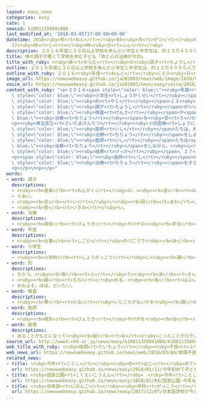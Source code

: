 ```yaml
---
layout: easy_news
categories: easy
cate: 1
newsid: k10011350941000
last_modified_at: '2018-03-05T17:00:00+09:00'
datetime: 2018<ruby>年<rt>ねん</rt></ruby>03<ruby>月<rt>がつ</rt></ruby>05<ruby>日<rt>にち</rt></ruby>
  17<ruby>時<rt>じ</rt></ruby>00<ruby>分<rt>ふん</rt></ruby>
description: ２０１６年度に３０日以上学校を休んだ小学生と中学生は、約１３万４０００人でした。
title: 体の調子が悪くて学校を休む子ども「体と心の治療が大切」
title_with_ruby: <ruby>体<rt>からだ</rt></ruby>の<ruby>調子<rt>ちょうし</rt></ruby>が<ruby>悪<rt>わる</rt></ruby>くて<ruby>学校<rt>がっこう</rt></ruby>を<ruby>休<rt>やす</rt></ruby>む<ruby>子<rt>こ</rt></ruby>ども「<ruby>体<rt>からだ</rt></ruby>と<ruby>心<rt>こころ</rt></ruby>の<ruby>治療<rt>ちりょう</rt></ruby>が<ruby>大切<rt>たいせつ</rt></ruby>」
outline: ２０１６年度に３０日以上学校を休んだ小学生と中学生は、約１３万４０００人でした。
outline_with_ruby: ２０１６<ruby>年度<rt>ねんど</rt></ruby>に３０<ruby>日<rt>にち</rt></ruby><ruby>以上<rt>いじょう</rt></ruby><ruby>学校<rt>がっこう</rt></ruby>を<ruby>休<rt>やす</rt></ruby>んだ<ruby>小学生<rt>しょうがくせい</rt></ruby>と<ruby>中学生<rt>ちゅうがくせい</rt></ruby>は、<ruby>約<rt>やく</rt></ruby>１３<ruby>万<rt>まん</rt></ruby>４０００<ruby>人<rt>にん</rt></ruby>でした。
image_url: https://newswebeasy.github.io/ja201803/news/web/image/2018/03/04/K10011350941_1803040619_1803040621_01_03.jpg
voice_url: https://newswebeasy.github.io/ja201803/news/easy/voice/2018/03/05/k10011350941000.mp3
content_with_ruby: "<p>２０１６<span style=\"color: blue;\"><ruby>年度<rt>ねんど</rt></ruby></span>に３０<ruby>日<rt>にち</rt></ruby><ruby>以上<rt>いじょう</rt></ruby><ruby>学校<rt>がっこう</rt></ruby>を<ruby>休<rt>やす</rt></ruby>んだ<span\
  \ style=\"color: blue;\"><ruby>小学生<rt>しょうがくせい</rt></ruby></span>と<ruby>中学生<rt>ちゅうがくせい</rt></ruby>は、<span\
  \ style=\"color: blue;\"><ruby>約<rt>やく</rt></ruby></span>１３<ruby>万<rt>まん</rt></ruby>４０００<ruby>人<rt>にん</rt></ruby>でした。この<ruby>中<rt>なか</rt></ruby>には、<ruby>体<rt>からだ</rt></ruby>の<span\
  \ style=\"color: blue;\"><ruby>調子<rt>ちょうし</rt></ruby></span>が<ruby>悪<rt>わる</rt></ruby>くて<ruby>病院<rt>びょういん</rt></ruby>に<ruby>行<rt>い</rt></ruby>っても、「<ruby>心<rt>こころ</rt></ruby>の<ruby>問題<rt>もんだい</rt></ruby>だ」と<ruby>言<rt>い</rt></ruby>われて<ruby>十分<rt>じゅうぶん</rt></ruby>な<span\
  \ style=\"color: blue;\"><ruby>検査<rt>けんさ</rt></ruby></span>や<span style=\"color:\
  \ blue;\"><ruby>治療<rt>ちりょう</rt></ruby></span>を<ruby>受<rt>う</rt></ruby>けることができない<ruby>子<rt>こ</rt></ruby>どももいました。</p>\n\
  <p><ruby>埼玉県立<rt>さいたまけんりつ</rt></ruby><ruby>小児医療<rt>しょうにいりょう</rt></ruby>センターの<span\
  \ style=\"color: blue;\"><ruby>医師<rt>いし</rt></ruby></span>たちは、おなかが<ruby>痛<rt>いた</rt></ruby>かったりして１か<ruby>月<rt>げつ</rt></ruby>に<ruby>１０日<rt>とおか</rt></ruby><ruby>以上<rt>いじょう</rt></ruby><ruby>学校<rt>がっこう</rt></ruby>を<ruby>休<rt>やす</rt></ruby>んだ２７<ruby>人<rt>にん</rt></ruby>の<ruby>子<rt>こ</rt></ruby>どもの<ruby>病気<rt>びょうき</rt></ruby>の<span\
  \ style=\"color: blue;\"><ruby>治療<rt>ちりょう</rt></ruby></span>をしました。</p>\n<p><span\
  \ style=\"color: blue;\"><ruby>医師<rt>いし</rt></ruby></span>たちは<span style=\"color:\
  \ blue;\"><ruby>治療<rt>ちりょう</rt></ruby></span>をしながら、<ruby>心<rt>こころ</rt></ruby>の<ruby>問題<rt>もんだい</rt></ruby>についても<ruby>子<rt>こ</rt></ruby>どもと<ruby>話<rt>はな</rt></ruby>したりしました。その<span\
  \ style=\"color: blue;\"><ruby>結果<rt>けっか</rt></ruby></span>、２７<ruby>人<rt>にん</rt></ruby>のうち２０<ruby>人<rt>にん</rt></ruby>がまた<ruby>学校<rt>がっこう</rt></ruby>に<ruby>行<rt>い</rt></ruby>くことができるようになりました。</p>\n\
  <p><span style=\"color: blue;\"><ruby>医師<rt>いし</rt></ruby></span>の<ruby>１人<rt>ひとり</rt></ruby>は「<ruby>子<rt>こ</rt></ruby>どもの<ruby>病気<rt>びょうき</rt></ruby>を<ruby>早<rt>はや</rt></ruby>く<ruby>見<rt>み</rt></ruby>つけて、しっかり<span\
  \ style=\"color: blue;\"><ruby>治療<rt>ちりょう</rt></ruby></span>をすることが<ruby>大切<rt>たいせつ</rt></ruby>です」と<ruby>話<rt>はな</rt></ruby>しています。</p>\n\
  <p></p>\n<p></p>"
words:
- word: 調子
  descriptions:
  - <ruby><rb>音楽</rb><rt>おんがく</rt></ruby>の、<ruby><rb>音</rb><rt>おと</rt></ruby>の<ruby><rb>高</rb><rt>たか</rt></ruby>い<ruby><rb>低</rb><rt>ひく</rt></ruby>い。<ruby><rb>調</rb><rt>しら</rt></ruby>べ。
  - ぐあい。
  - <ruby><rb>言</rb><rt>い</rt></ruby>い<ruby><rb>回</rb><rt>まわ</rt></ruby>し。<ruby><rb>口調</rb><rt>くちょう</rt></ruby>。
  - <ruby><rb>勢</rb><rt>いきお</rt></ruby>い。
- word: 治療
  descriptions:
  - <ruby><rb>病気</rb><rt>びょうき</rt></ruby>やけがの<ruby><rb>手当</rb><rt>てあ</rt></ruby>てをして<ruby><rb>治</rb><rt>なお</rt></ruby>すこと。
- word: 年度
  descriptions:
  - <ruby><rb>仕事</rb><rt>しごと</rt></ruby>のつごうで<ruby><rb>決</rb><rt>き</rt></ruby>めた<ruby><rb>１年</rb><rt>いちねん</rt></ruby>の<ruby><rb>期間</rb><rt>きかん</rt></ruby>。ふつう<ruby><rb>４月</rb><rt>しがつ</rt></ruby><ruby><rb>１日</rb><rt>ついたち</rt></ruby>に<ruby><rb>始</rb><rt>はじ</rt></ruby>まり、<ruby><rb>翌年</rb><rt>よくねん</rt></ruby>の<ruby><rb>３月３１日</rb><rt>さんがつさんじゅういちにち</rt></ruby>に<ruby><rb>終</rb><rt>お</rt></ruby>わる。
- word: 小学生
  descriptions:
  - <ruby><rb>小学校</rb><rt>しょうがっこう</rt></ruby>に<ruby><rb>通</rb><rt>かよ</rt></ruby>っている<ruby><rb>子</rb><rt>こ</rt></ruby>ども。
- word: 約
  descriptions:
  - ちかう。<ruby><rb>取</rb><rt>と</rt></ruby>り<ruby><rb>決</rb><rt>き</rt></ruby>める。
  - <ruby><rb>縮</rb><rt>ちぢ</rt></ruby>める。<ruby><rb>省</rb><rt>はぶ</rt></ruby>く。<ruby><rb>簡単</rb><rt>かんたん</rt></ruby>にする。
  - おおよそ。ほぼ。だいたい。
- word: 検査
  descriptions:
  - <ruby><rb>悪</rb><rt>わる</rt></ruby>いところがないかを<ruby><rb>調</rb><rt>しら</rt></ruby>べること。
- word: 医師
  descriptions:
  - <ruby><rb>病気</rb><rt>びょうき</rt></ruby>やけがを<ruby><rb>治</rb><rt>なお</rt></ruby>すことを<ruby><rb>職業</rb><rt>しょくぎょう</rt></ruby>とする<ruby><rb>人</rb><rt>ひと</rt></ruby>。<ruby><rb>医者</rb><rt>いしゃ</rt></ruby>。
- word: 結果
  descriptions:
  - あることがもとになって<ruby><rb>起</rb><rt>お</rt></ruby>こったことがらやようす。
source_url: http://www3.nhk.or.jp/news/easy/k10011350941000/k10011350941000.html
web_title_with_ruby: <ruby>体調<rt>たいちょう</rt></ruby><ruby>不良<rt>ふりょう</rt></ruby>で<ruby>不登校<rt>ふとうこう</rt></ruby>“<ruby>十分<rt>じゅうぶん</rt></ruby>な<ruby>検査<rt>けんさ</rt></ruby>・<ruby>治療<rt>ちりょう</rt></ruby>で<ruby>登校<rt>とうこう</rt></ruby><ruby>可能<rt>かのう</rt></ruby>な<ruby>ケース<rt>けーす</rt></ruby><ruby>多<rt>おお</rt></ruby>い”
web_news_url: https://newswebeasy.github.io/news/web/2018/03/04/体調不良で不登校十分な検査治療で登校可能なケース多い
related_news:
- title: <ruby>今年<rt>ことし</rt></ruby><ruby>初<rt>はじ</rt></ruby>めて<ruby>子<rt>こ</rt></ruby>どもたちがお<ruby>母<rt>かあ</rt></ruby>さんにお<ruby>茶<rt>ちゃ</rt></ruby>をいれる<ruby>会<rt>かい</rt></ruby>
  url: https://newswebeasy.github.io/news/easy/2018/01/11/今年初めて子どもたちがお母さんにお茶をいれる会
- title: <ruby>国営公園<rt>こくえいこうえん</rt></ruby>　<ruby>今年<rt>ことし</rt></ruby>４<ruby>月<rt>がつ</rt></ruby>から<ruby>子<rt>こ</rt></ruby>どもの<ruby>入園<rt>にゅうえん</rt></ruby><ruby>料<rt>りょう</rt></ruby>が<ruby>無料<rt>むりょう</rt></ruby>になる
  url: https://newswebeasy.github.io/news/easy/2018/01/04/国営公園-今年4月から子どもの入園料が無料になる
- title: <ruby>日本語<rt>にほんご</rt></ruby><ruby>学校<rt>がっこう</rt></ruby>が<ruby>今<rt>いま</rt></ruby>までで<ruby>最<rt>もっと</rt></ruby>も<ruby>多<rt>おお</rt></ruby>くなる
  url: https://newswebeasy.github.io/news/easy/2017/12/07/日本語学校が今までで最も多くなる
...
```

